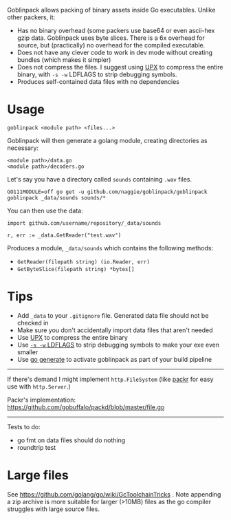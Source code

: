 Goblinpack allows packing of binary assets inside Go executables. Unlike other packers, it:

* Has no binary overhead (some packers use base64 or even ascii-hex
  gzip data. Goblinpack uses byte slices. There is a 6x overhead for source,
  but (practically) no overhead for the compiled executable.
* Does not have any clever code to work in dev mode without creating bundles (which makes it simpler)
* Does not compress the files. I suggest using [UPX](https://upx.github.io/) to
  compress the entire binary, with `-s -w` LDFLAGS to strip debugging symbols.
* Produces self-contained data files with no dependencies


# Usage

    goblinpack <module path> <files...>

Goblinpack will then generate a golang module, creating directories as necessary:

    <module path>/data.go
    <module path>/decoders.go

Let's say you have a directory called `sounds` containing `.wav` files.

    GO111MODULE=off go get -u github.com/naggie/goblinpack/goblinpack
    goblinpack _data/sounds sounds/*

You can then use the data:

    import github.com/username/repository/_data/sounds

    r, err := _data.GetReader("test.wav")


Produces a module, `_data/sounds` which contains the following methods:

* `GetReader(filepath string) (io.Reader, err)`
* `GetByteSlice(filepath string) *bytes[]`


# Tips

* Add `_data` to your `.gitignore` file. Generated data file should not be checked in
* Make sure you don't accidentally import data files that aren't needed
* Use [UPX](https://upx.github.io/) to compress the entire binary
* Use [`-s -w` LDFLAGS](https://blog.filippo.io/shrink-your-go-binaries-with-this-one-weird-trick/)
  to strip debugging symbols to make your exe even smaller
* Use [go generate](https://blog.carlmjohnson.net/post/2016-11-27-how-to-use-go-generate/)
  to activate goblinpack as part of your build pipeline


-----

If there's demand I might implement `http.FileSystem` (like
[packr](https://github.com/gobuffalo/packr) for easy use with `http.Server`.)

Packr's implementation: https://github.com/gobuffalo/packd/blob/master/file.go


----

Tests to do:
* go fmt on data files should do nothing
* roundtrip test


# Large files

See https://github.com/golang/go/wiki/GcToolchainTricks . Note appending a zip
archive is more suitable for larger (>10MB) files as the go compiler struggles
with large source files.
